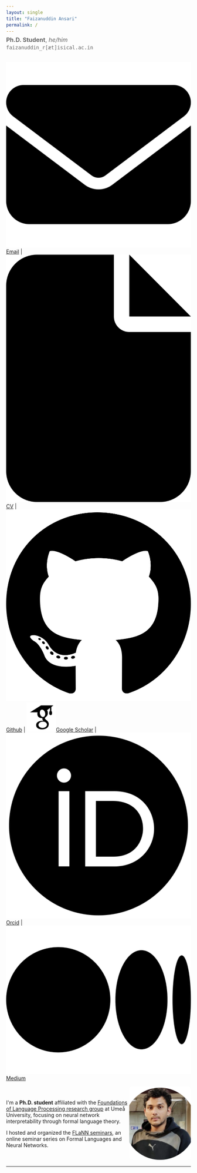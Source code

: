 ```yaml
---
layout: single
title: "Faizanuddin Ansari"
permalink: /
---
```


<p style="font-size: 1rem; color: #666; margin-top: -0.5rem;">
  <strong>Ph.D. Student</strong>, <em>he/him</em><br>
  <code>faizanuddin_r[æt]isical.ac.in</code>
</p>

<div style="display:flex;align-items:center;justify-content:space-between;">
  <p>
  <a href="mailto:faizanansari541@gmail.com"><img src="assets/envelope-solid.svg" alt="Icon" class="icon">Email</a> |
  <a href="https://drive.google.com/file/d/17wYiveh-a3hAipuxYDci_8lSCnS9-BHY/view"><img src="assets/file-solid.svg" alt="Icon" class="icon">CV</a> |         <a href="https://github.com/ziaf/"><img src="assets/github.svg" alt="Icon" class="icon">Github</a> |
  <a href="https://scholar.google.com/"><img src="assets/google-scholar.svg" alt="Icon" class="icon">Google Scholar</a> |
  <a href="https://orcid.org/0009-0009-5517-8846"><img src="assets/orcid.svg" alt="Icon" class="icon">Orcid</a> |
  <a href="https://medium.com/@faizanansari541"><img src="assets/medium (1).svg" alt="Icon" class="icon">Medium</a> </p>
</div>

<div style="display:flex;align-items:center;justify-content:space-between;">
  <div style="flex:2;">
    <p>I'm a <strong>Ph.D. student</strong> affiliated with the <a href="https://www.umu.se/en/research/groups/foundations-of-language-processing/">Foundations of Language Processing research group</a> at Umeå University, focusing on neural network interpretability through formal language theory.</p>
    <p>I hosted and organized the <a href="https://flann.super.site/">FLaNN seminars</a>, an online seminar series on Formal Languages and Neural Networks.</p>
  </div>

  <div style="flex:1;text-align:right;">
    <img src="/assets/images/avtar.png" alt="Lena Strobl" style="border-radius:8px;width:200px;height:200px;object-fit:cover;">
  </div>
</div>


---
<!--
<div style="display:flex; gap: 2rem;">

<div style="flex:1;">
  <h3>Recent Positions</h3>
  <ul>
    <li><strong>Assistant in Research</strong>, Yale University<br>
    Autumn 2024<br>
    Advisors: <a href="https://ling.yale.edu/people/robert-frank">Bob Frank</a>, <a href="https://cpsc.yale.edu/people/dana-angluin">Dana Angluin</a></li>

    <li><strong>Assistant in Research</strong>, MIT<br>
    Spring 2024<br>
    Advisor: <a href="https://jrawski.info/">Jon Rawski</a></li>

    <li><strong>Research Intern</strong>, Aristo Team at <a href="https://allenai.org/">AI2</a><br>
    August-December 2023<br>
    Advisor: <a href="https://allenai.org/team/ashishs">Ashish Sabharwal</a></li>
  </ul>
</div>

<div style="flex:1;">
  <h3>Education</h3>
  <ul>
    <li><strong>Ph.D. in Computer Science</strong><br>
    2022–Present<br>
    Umeå University</li>

    <li><strong>M.Sc. in Computer Science with Speech and Language Processing</strong><br>
    2021<br>
    University of Sheffield</li>

    <li><strong>B.Sc. in Computer Science</strong><br>
    2019<br>
    Freie Universität Berlin</li>
  </ul>
</div>

</div>


<h3>Research Interests</h3>
<ul>
  <li>Formal Language Theory</li>
  <li>Neural Networks</li>
  <li>Computational Linguistics</li>
</ul>
-->
